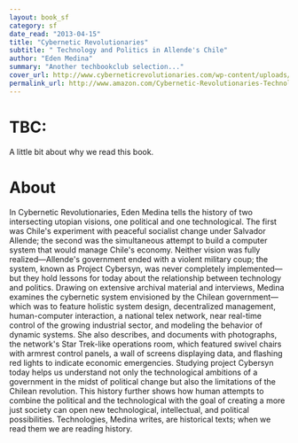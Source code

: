 ```yaml
---
layout: book_sf
category: sf
date_read: "2013-04-15"
title: "Cybernetic Revolutionaries"
subtitle: " Technology and Politics in Allende's Chile"
author: "Eden Medina"
summary: "Another techbookclub selection..."
cover_url: http://www.cyberneticrevolutionaries.com/wp-content/uploads/2011/10/cr_jkt-802x1024.jpg
permalink_url: http://www.amazon.com/Cybernetic-Revolutionaries-Technology-Politics-Allendes/dp/0262016494/
---
```


# TBC:
A little bit about why we read this book.

# About
In Cybernetic Revolutionaries, Eden Medina tells the history of two intersecting utopian visions, one political and one technological. The first was Chile's experiment with peaceful socialist change under Salvador Allende; the second was the simultaneous attempt to build a computer system that would manage Chile's economy. Neither vision was fully realized—Allende's government ended with a violent military coup; the system, known as Project Cybersyn, was never completely implemented—but they hold lessons for today about the relationship between technology and politics. Drawing on extensive archival material and interviews, Medina examines the cybernetic system envisioned by the Chilean government—which was to feature holistic system design, decentralized management, human-computer interaction, a national telex network, near real-time control of the growing industrial sector, and modeling the behavior of dynamic systems. She also describes, and documents with photographs, the network's Star Trek-like operations room, which featured swivel chairs with armrest control panels, a wall of screens displaying data, and flashing red lights to indicate economic emergencies. Studying project Cybersyn today helps us understand not only the technological ambitions of a government in the midst of political change but also the limitations of the Chilean revolution. This history further shows how human attempts to combine the political and the technological with the goal of creating a more just society can open new technological, intellectual, and political possibilities. Technologies, Medina writes, are historical texts; when we read them we are reading history.
